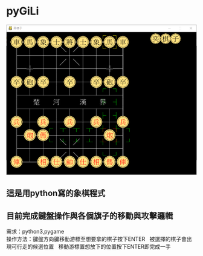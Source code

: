 # pyGiLi  
![screenshot](螢幕擷取畫面.png)  

## 這是用python寫的象棋程式  
## 目前完成鍵盤操作與各個旗子的移動與攻擊邏輯  
需求：python3,pygame  
操作方法：鍵盤方向鍵移動游標至想要拿的棋子按下ENTER  
被選擇的棋子會出現可行走的候選位置  
移動游標置想放下的位置按下ENTER即完成一手  
